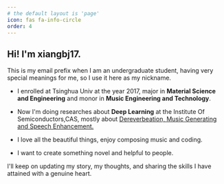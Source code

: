 ```yaml
---
# the default layout is 'page'
icon: fas fa-info-circle
order: 4
---
```


## Hi! I'm **xiangbj17**.

This is my email prefix when I am an undergraduate student, having very special meanings for me, so I use it  here as my nickname.

- I enrolled at Tsinghua Univ at the year 2017, major in **Material Science and Engineering** and monor in **Music Engineering and Technology**.

- Now I'm doing researches about **Deep Learning** at the Institute Of Semiconductors,CAS, mostly about <u>Dereverbeation, Music Generating and Speech Enhancement.</u>

- I love all the beautiful things, enjoy composing music and coding.

- I want to create something novel and helpful to people.

I'll keep on updating my story, my thoughts, and sharing the skills I have attained with a genuine heart.